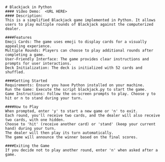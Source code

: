     # Blackjack in Python
    #### Video Demo:  <URL HERE>
    #### Description:
    This is a simplified Blackjack game implemented in Python. It allows users to play multiple rounds of Blackjack against the computerized dealer.

    ####Features
    Emoji Cards: The game uses emoji to display cards for a visually appealing experience.
    Multiple Rounds: Players can choose to play additional rounds after completing a game.
    User-Friendly Interface: The game provides clear instructions and prompts for user interactions.
    Deck Initialization: The deck is initialized with 52 cards and shuffled.

    ####Getting Started
    Requirements: Ensure you have Python installed on your machine.
    Run the Game: Execute the script blackjack.py to start the game.
    Game Instructions: Follow the on-screen prompts to play. Choose y to hit or n to stand during your turn.

    ####How to Play
    When prompted, enter 'y' to start a new game or 'n' to exit.
    Each round, you'll receive two cards, and the dealer will also receive two cards, with one hidden.
    Choose to 'hit' (receive another card) or 'stand' (keep your current hand) during your turn.
    The dealer will then play its turn automatically.
    The game will announce the winner based on the final scores.

    ####Exiting the Game
    If you decide not to play another round, enter 'n' when asked after a game.
